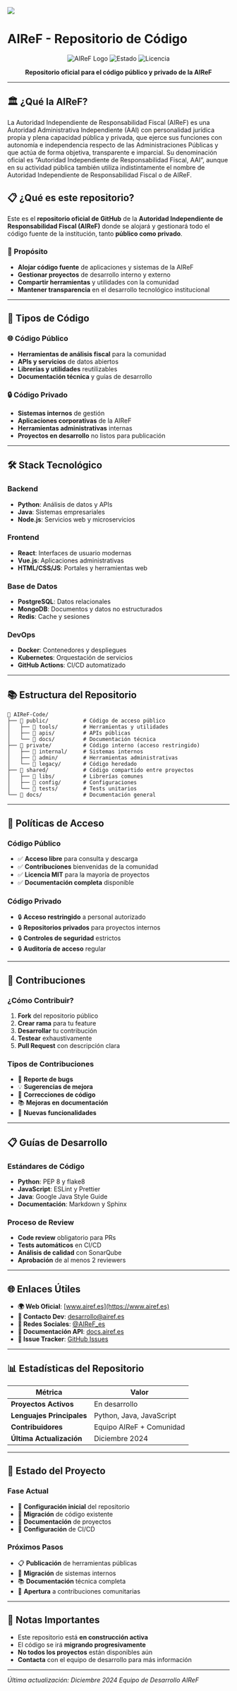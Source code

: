 
![](airef.png)

# AIReF - Repositorio de Código

<div align="center">

![AIReF Logo](https://img.shields.io/badge/AIReF-Código%20Oficial-blue?style=for-the-badge&logo=github)
![Estado](https://img.shields.io/badge/Estado-En%20Desarrollo-green?style=for-the-badge)
![Licencia](https://img.shields.io/badge/Licencia-Pública-green?style=for-the-badge)

**Repositorio oficial para el código público y privado de la AIReF**

</div>

---

## 🏛️ ¿Qué la AIReF?

La Autoridad Independiente de Responsabilidad Fiscal (AIReF) es una Autoridad Administrativa Independiente (AAI) con personalidad jurídica propia y plena capacidad pública y privada, que ejerce sus funciones con autonomía e independencia respecto de las Administraciones Públicas y que actúa de forma objetiva, transparente e imparcial. Su denominación oficial es “Autoridad Independiente de Responsabilidad Fiscal, AAI”, aunque en su actividad pública también utiliza indistintamente el nombre de Autoridad Independiente de Responsabilidad Fiscal o de AIReF.


## 📋 ¿Qué es este repositorio?

Este es el **repositorio oficial de GitHub** de la **Autoridad Independiente de Responsabilidad Fiscal (AIReF)** donde se alojará y gestionará todo el código fuente de la institución, tanto **público como privado**.

### 🎯 Propósito
- **Alojar código fuente** de aplicaciones y sistemas de la AIReF
- **Gestionar proyectos** de desarrollo interno y externo
- **Compartir herramientas** y utilidades con la comunidad
- **Mantener transparencia** en el desarrollo tecnológico institucional

---

## 🔧 Tipos de Código

### 🌐 **Código Público**
- **Herramientas de análisis fiscal** para la comunidad
- **APIs y servicios** de datos abiertos
- **Librerías y utilidades** reutilizables
- **Documentación técnica** y guías de desarrollo

### 🔒 **Código Privado**
- **Sistemas internos** de gestión
- **Aplicaciones corporativas** de la AIReF
- **Herramientas administrativas** internas
- **Proyectos en desarrollo** no listos para publicación

---

## 🛠️ Stack Tecnológico

### **Backend**
- **Python**: Análisis de datos y APIs
- **Java**: Sistemas empresariales
- **Node.js**: Servicios web y microservicios

### **Frontend**
- **React**: Interfaces de usuario modernas
- **Vue.js**: Aplicaciones administrativas
- **HTML/CSS/JS**: Portales y herramientas web

### **Base de Datos**
- **PostgreSQL**: Datos relacionales
- **MongoDB**: Documentos y datos no estructurados
- **Redis**: Cache y sesiones

### **DevOps**
- **Docker**: Contenedores y despliegues
- **Kubernetes**: Orquestación de servicios
- **GitHub Actions**: CI/CD automatizado

---

## 📚 Estructura del Repositorio

```
📁 AIReF-Code/
├── 📁 public/           # Código de acceso público
│   ├── 📁 tools/        # Herramientas y utilidades
│   ├── 📁 apis/         # APIs públicas
│   └── 📁 docs/         # Documentación técnica
├── 📁 private/          # Código interno (acceso restringido)
│   ├── 📁 internal/     # Sistemas internos
│   ├── 📁 admin/        # Herramientas administrativas
│   └── 📁 legacy/       # Código heredado
├── 📁 shared/           # Código compartido entre proyectos
│   ├── 📁 libs/         # Librerías comunes
│   ├── 📁 config/       # Configuraciones
│   └── 📁 tests/        # Tests unitarios
└── 📁 docs/             # Documentación general
```

---

## 🔐 Políticas de Acceso

### **Código Público**
- ✅ **Acceso libre** para consulta y descarga
- ✅ **Contribuciones** bienvenidas de la comunidad
- ✅ **Licencia MIT** para la mayoría de proyectos
- ✅ **Documentación completa** disponible

### **Código Privado**
- 🔒 **Acceso restringido** a personal autorizado
- 🔒 **Repositorios privados** para proyectos internos
- 🔒 **Controles de seguridad** estrictos
- 🔒 **Auditoría de acceso** regular

---

## 🤝 Contribuciones

### **¿Cómo Contribuir?**
1. **Fork** del repositorio público
2. **Crear rama** para tu feature
3. **Desarrollar** tu contribución
4. **Testear** exhaustivamente
5. **Pull Request** con descripción clara

### **Tipos de Contribuciones**
- 🐛 **Reporte de bugs**
- 💡 **Sugerencias de mejora**
- 🔧 **Correcciones de código**
- 📚 **Mejoras en documentación**
- 🚀 **Nuevas funcionalidades**

---

## 📋 Guías de Desarrollo

### **Estándares de Código**
- **Python**: PEP 8 y flake8
- **JavaScript**: ESLint y Prettier
- **Java**: Google Java Style Guide
- **Documentación**: Markdown y Sphinx

### **Proceso de Review**
- **Code review** obligatorio para PRs
- **Tests automáticos** en CI/CD
- **Análisis de calidad** con SonarQube
- **Aprobación** de al menos 2 reviewers

---

## 🌐 Enlaces Útiles

- **🌍 Web Oficial**: [www.airef.es](https://www.airef.es)
- **📧 Contacto Dev**: [desarrollo@airef.es](mailto:desarrollo@airef.es)
- **📱 Redes Sociales**: [@AIReF_es](https://twitter.com/AIReF_es)
- **📖 Documentación API**: [docs.airef.es](https://docs.airef.es)
- **🐛 Issue Tracker**: [GitHub Issues](https://github.com/AIReF/issues)

---

## 📊 Estadísticas del Repositorio

<div align="center">

| Métrica | Valor |
|---------|-------|
| **Proyectos Activos** | En desarrollo |
| **Lenguajes Principales** | Python, Java, JavaScript |
| **Contribuidores** | Equipo AIReF + Comunidad |
| **Última Actualización** | Diciembre 2024 |

</div>

---

## 🚧 Estado del Proyecto

### **Fase Actual**
- 🚧 **Configuración inicial** del repositorio
- 🚧 **Migración** de código existente
- 🚧 **Documentación** de proyectos
- 🚧 **Configuración** de CI/CD

### **Próximos Pasos**
- 📋 **Publicación** de herramientas públicas
- 🔧 **Migración** de sistemas internos
- 📚 **Documentación** técnica completa
- 🤝 **Apertura** a contribuciones comunitarias

---


## 📝 Notas Importantes

- Este repositorio está **en construcción activa**
- El código se irá **migrando progresivamente**
- **No todos los proyectos** están disponibles aún
- **Contacta** con el equipo de desarrollo para más información

---

*Última actualización: Diciembre 2024*
*Equipo de Desarrollo AIReF*
